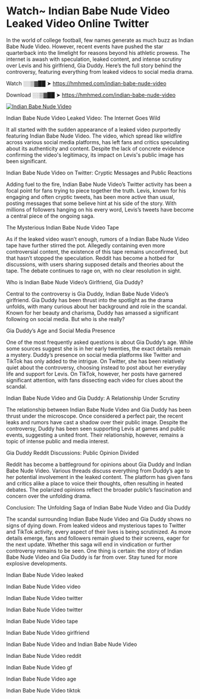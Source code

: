 # Watch~ Indian Babe Nude Video Leaked Video Online Twitter

In the world of college football, few names generate as much buzz as Indian Babe Nude Video. However, recent events have pushed the star quarterback into the limelight for reasons beyond his athletic prowess. The internet is awash with speculation, leaked content, and intense scrutiny over Levis and his girlfriend, Gia Duddy. Here’s the full story behind the controversy, featuring everything from leaked videos to social media drama.

Watch ░░▒▓██ ➤ https://hmhmed.com/indian-babe-nude-video

Download ░░▒▓██ ➤ https://hmhmed.com/indian-babe-nude-video

[![Indian Babe Nude Video](https://i.imgur.com/dJHk4Zq.gif)](https://hmhmed.com/indian-babe-nude-video)

Indian Babe Nude Video Leaked Video: The Internet Goes Wild

It all started with the sudden appearance of a leaked video purportedly featuring Indian Babe Nude Video. The video, which spread like wildfire across various social media platforms, has left fans and critics speculating about its authenticity and content. Despite the lack of concrete evidence confirming the video's legitimacy, its impact on Levis's public image has been significant.

Indian Babe Nude Video on Twitter: Cryptic Messages and Public Reactions

Adding fuel to the fire, Indian Babe Nude Video’s Twitter activity has been a focal point for fans trying to piece together the truth. Levis, known for his engaging and often cryptic tweets, has been more active than usual, posting messages that some believe hint at his side of the story. With millions of followers hanging on his every word, Levis’s tweets have become a central piece of the ongoing saga.

The Mysterious Indian Babe Nude Video Tape

As if the leaked video wasn’t enough, rumors of a Indian Babe Nude Video tape have further stirred the pot. Allegedly containing even more controversial content, the existence of this tape remains unconfirmed, but that hasn’t stopped the speculation. Reddit has become a hotbed for discussions, with users sharing supposed details and theories about the tape. The debate continues to rage on, with no clear resolution in sight.

Who is Indian Babe Nude Video’s Girlfriend, Gia Duddy?

Central to the controversy is Gia Duddy, Indian Babe Nude Video’s girlfriend. Gia Duddy has been thrust into the spotlight as the drama unfolds, with many curious about her background and role in the scandal. Known for her beauty and charisma, Duddy has amassed a significant following on social media. But who is she really?

Gia Duddy’s Age and Social Media Presence

One of the most frequently asked questions is about Gia Duddy’s age. While some sources suggest she is in her early twenties, the exact details remain a mystery. Duddy’s presence on social media platforms like Twitter and TikTok has only added to the intrigue. On Twitter, she has been relatively quiet about the controversy, choosing instead to post about her everyday life and support for Levis. On TikTok, however, her posts have garnered significant attention, with fans dissecting each video for clues about the scandal.

Indian Babe Nude Video and Gia Duddy: A Relationship Under Scrutiny

The relationship between Indian Babe Nude Video and Gia Duddy has been thrust under the microscope. Once considered a perfect pair, the recent leaks and rumors have cast a shadow over their public image. Despite the controversy, Duddy has been seen supporting Levis at games and public events, suggesting a united front. Their relationship, however, remains a topic of intense public and media interest.

Gia Duddy Reddit Discussions: Public Opinion Divided

Reddit has become a battleground for opinions about Gia Duddy and Indian Babe Nude Video. Various threads discuss everything from Duddy’s age to her potential involvement in the leaked content. The platform has given fans and critics alike a place to voice their thoughts, often resulting in heated debates. The polarized opinions reflect the broader public’s fascination and concern over the unfolding drama.

Conclusion: The Unfolding Saga of Indian Babe Nude Video and Gia Duddy

The scandal surrounding Indian Babe Nude Video and Gia Duddy shows no signs of dying down. From leaked videos and mysterious tapes to Twitter and TikTok activity, every aspect of their lives is being scrutinized. As more details emerge, fans and followers remain glued to their screens, eager for the next update. Whether this saga will end in vindication or further controversy remains to be seen. One thing is certain: the story of Indian Babe Nude Video and Gia Duddy is far from over. Stay tuned for more explosive developments.

Indian Babe Nude Video leaked

Indian Babe Nude Video video

Indian Babe Nude Video twitter

Indian Babe Nude Video twitter

Indian Babe Nude Video tape

Indian Babe Nude Video girlfriend

Indian Babe Nude Video and Indian Babe Nude Video

Indian Babe Nude Video reddit

Indian Babe Nude Video gf

Indian Babe Nude Video age

Indian Babe Nude Video tiktok